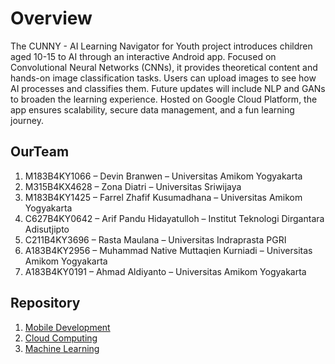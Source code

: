 # Overview

The CUNNY - AI Learning Navigator for Youth project introduces children aged 10-15 to AI through an interactive Android app. Focused on Convolutional Neural Networks (CNNs), it provides theoretical content and hands-on image classification tasks. Users can upload images to see how AI processes and classifies them. Future updates will include NLP and GANs to broaden the learning experience. Hosted on Google Cloud Platform, the app ensures scalability, secure data management, and a fun learning journey.

## OurTeam

1. M183B4KY1066 – Devin Branwen – Universitas Amikom Yogyakarta
2. M315B4KX4628 – Zona Diatri – Universitas Sriwijaya
3. M183B4KY1425 – Farrel Zhafif Kusumadhana – Universitas Amikom Yogyakarta
4. C627B4KY0642 – Arif Pandu Hidayatulloh – Institut Teknologi Dirgantara Adisutjipto
5. C211B4KY3696 – Rasta Maulana – Universitas Indraprasta PGRI
6. A183B4KY2956 – Muhammad Native Muttaqien Kurniadi – Universitas Amikom Yogyakarta
7. A183B4KY0191 – Ahmad Aldiyanto – Universitas Amikom Yogyakarta

## Repository
1. [Mobile Development](https://github.com/Kucing-Gelinding/MOBILE-DEVELOPMENT)
2. [Cloud Computing](https://github.com/Kucing-Gelinding/CLOUD-COMPUTING)
3. [Machine Learning](https://github.com/Kucing-Gelinding/MACHINE-LEARNING)
